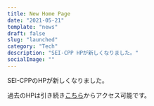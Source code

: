```yaml
---
title: New Home Page
date: "2021-05-21"
template: "news"
draft: false
slug: "launched"
category: "Tech"
description: "SEI-CPP HPが新しくなりました。"
socialImage: ""
---
```



SEI-CPPのHPが新しくなりました。

過去のHPは引き続き[こちら](/src/assets/pdf/cpp2022_sprint.pdf)からアクセス可能です。
